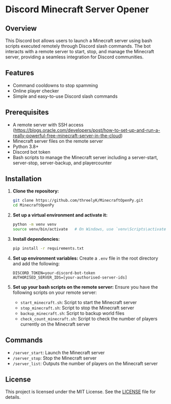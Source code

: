 # Discord Minecraft Server Opener

## Overview

This Discord bot allows users to launch a Minecraft server using bash scripts executed remotely through Discord slash commands. The bot interacts with a remote server to start, stop, and manage the Minecraft server, providing a seamless integration for Discord communities.

## Features

- Command cooldowns to stop spamming
- Online player checker
- Simple and easy-to-use Discord slash commands

## Prerequisites

- A remote server with SSH access (https://blogs.oracle.com/developers/post/how-to-set-up-and-run-a-really-powerful-free-minecraft-server-in-the-cloud)
- Minecraft server files on the remote server
- Python 3.8+
- Discord bot token
- Bash scripts to manage the Minecraft server including a server-start, server-stop, server-backup, and playercounter

## Installation

1. **Clone the repository:**
    ```bash
    git clone https://github.com/threelyK/MinecraftOpenPy.git
    cd MinecraftOpenPy
    ```

2. **Set up a virtual environment and activate it:**
    ```bash
    python -m venv venv
    source venv/bin/activate   # On Windows, use `venv\Scripts\activate`
    ```

3. **Install dependencies:**
    ```bash
    pip install -r requirements.txt
    ```

4. **Set up environment variables:**
    Create a `.env` file in the root directory and add the following:
    ```
    DISCORD_TOKEN=your-discord-bot-token
    AUTHORISED_SERVER_IDS=[your-authorised-server-ids]
    ```

5. **Set up your bash scripts on the remote server:**
    Ensure you have the following scripts on your remote server:
    - `start_minecraft.sh`: Script to start the Minecraft server
    - `stop_minecraft.sh`: Script to stop the Minecraft server
    - `backup_minecraft.sh`: Script to backup world files
    - `check_count_minecraft.sh`: Script to check the number of players currently on the Minecraft server
  
## Commands

- `/server_start`: Launch the Minecraft server
- `/server_stop`: Stop the Minecraft server
- `/server_list`: Outputs the number of players on the Minecraft server

## License

This project is licensed under the MIT License. See the [LICENSE](LICENSE) file for details.
